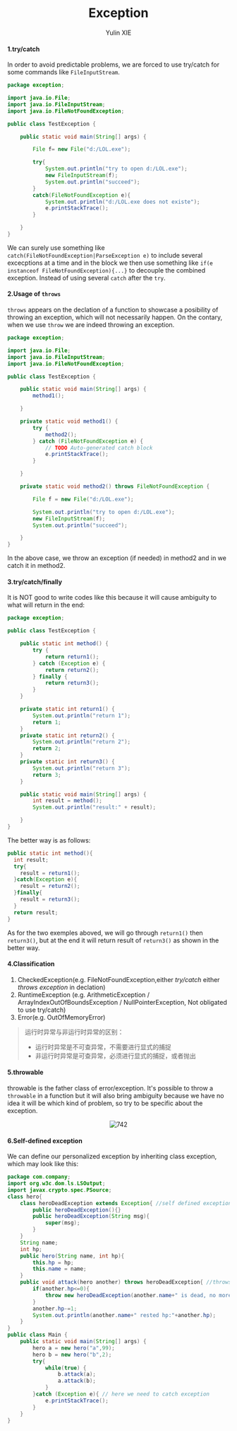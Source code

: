 # <center> Exception
<center>Yulin XIE</center>

####  1.try/catch
In order to avoid predictable problems, we are forced to use try/catch for some commands like `FileInputStream`.
```java
package exception;

import java.io.File;
import java.io.FileInputStream;
import java.io.FileNotFoundException;

public class TestException {

    public static void main(String[] args) {

        File f= new File("d:/LOL.exe");

        try{
            System.out.println("try to open d:/LOL.exe");
            new FileInputStream(f);
            System.out.println("succeed");
        }
        catch(FileNotFoundException e){
            System.out.println("d:/LOL.exe does not existe");
            e.printStackTrace();
        }

    }
}
```
We can surely use something like `catch(FileNotFoundException|ParseException e)` to include several excecptions at a time and in the block we then use something like `if(e instanceof FileNotFoundException){...}` to decouple the combined exception. Instead of using several `catch` after the `try`.

#### 2.Usage of `throws`

`throws` appears on the declation of a function to showcase a posibility of throwing an exception, which will not necessarily happen. On the contary, when we use `throw` we are indeed throwing an exception.

```java
package exception;

import java.io.File;
import java.io.FileInputStream;
import java.io.FileNotFoundException;

public class TestException {

    public static void main(String[] args) {
        method1();

    }

    private static void method1() {
        try {
            method2();
        } catch (FileNotFoundException e) {
            // TODO Auto-generated catch block
            e.printStackTrace();
        }

    }

    private static void method2() throws FileNotFoundException {

        File f = new File("d:/LOL.exe");

        System.out.println("try to open d:/LOL.exe");
        new FileInputStream(f);
        System.out.println("succeed");

    }
}
```
In the above case, we throw an exception (if needed) in method2 and in we catch it in method2.

#### 3.try/catch/finally

It is NOT good to write codes like this because it will cause ambiguity to what will return in the end:
```java
package exception;

public class TestException {

    public static int method() {
        try {
            return return1();
        } catch (Exception e) {
            return return2();
        } finally {
            return return3();
        }
    }

    private static int return1() {
        System.out.println("return 1");
        return 1;
    }
    private static int return2() {
        System.out.println("return 2");
        return 2;
    }
    private static int return3() {
        System.out.println("return 3");
        return 3;
    }

    public static void main(String[] args) {
        int result = method();
        System.out.println("result:" + result);

    }
}
```
The better way is as follows:
```java
public static int method(){
  int result;
  try{
    result = return1();
  }catch(Exception e){
    result = return2();
  }finally{
    result = return3();
  }
  return result;
}
```
As for the two exemples aboved, we will go through `return1()` then `return3()`, but at the end it will return result of `return3()` as shown in the better way.


#### 4.Classification
1. CheckedException(e.g. FileNotFoundException,either _try/catch_ either _throws exception_ in declation)
2. RuntimeException
(e.g. ArithmeticException / ArrayIndexOutOfBoundsException / NullPointerException, Not obligated to use try/catch)
3. Error(e.g. OutOfMemoryError)

>运行时异常与非运行时异常的区别：
>- 运行时异常是不可查异常，不需要进行显式的捕捉
>- 非运行时异常是可查异常，必须进行显式的捕捉，或者抛出

#### 5.throwable
throwable is the father class of error/exception. It's possible to throw a `throwable` in a function but it will also bring ambiguity because we have no idea it will be which kind of problem, so try to be specific about the exception.
<center>

![742](https://user-images.githubusercontent.com/17522733/68072779-867a0000-fd89-11e9-8a6a-2ed4787268ea.png)
</center>

#### 6.Self-defined exception
We can define our personalized exception by inheriting class exception, which may look like this:
```java
package com.company;
import org.w3c.dom.ls.LSOutput;
import javax.crypto.spec.PSource;
class hero{
    class heroDeadException extends Exception{ //self defined exception
        public heroDeadException(){}
        public heroDeadException(String msg){
            super(msg);
        }
    }
    String name;
    int hp;
    public hero(String name, int hp){
        this.hp = hp;
        this.name = name;
    }
    public void attack(hero another) throws heroDeadException{ //throws exception
        if(another.hp<=0){
            throw new heroDeadException(another.name+" is dead, no more attack");// here we throw out exception
        }
        another.hp-=1;
        System.out.println(another.name+" rested hp:"+another.hp);
    }
}
public class Main {
    public static void main(String[] args) {
        hero a = new hero("a",99);
        hero b = new hero("b",2);
        try{
            while(true) {
                b.attack(a);
                a.attack(b);
            }
        }catch (Exception e){ // here we need to catch exception
            e.printStackTrace();
        }
    }
}

```
